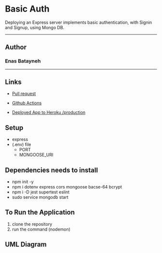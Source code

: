 # Basic Auth

Deploying an Express server implements basic authentication, with Signin and Signup, using Mongo DB.

****

## Author

### Enas Batayneh

****

## Links

* [Pull request](https://github.com/En-ZUH/basic-auth/pulls)
* [Github Actions](https://github.com/En-ZUH/basic-auth/actions)

* [Deployed App to Heroku /production](https://basic-auth-enas.herokuapp.com/)

## Setup

* express  
* (.env) file
  * PORT
  * MONGOOSE_URI

## Dependencies needs to install

* npm init -y
* npm i dotenv express cors mongoose bacse-64 bcrypt
* npm i -D jest supertest eslint
* sudo service mongodb start

## To Run the Application

1. clone the repository
2. run the command (nodemon)

## UML Diagram

<!-- ![img](uml4.jpg) -->

<!-- ## Testing

* test file (server.test.js)

* run the command(npm test) -->

<!-- ![img](test00.PNG) -->

